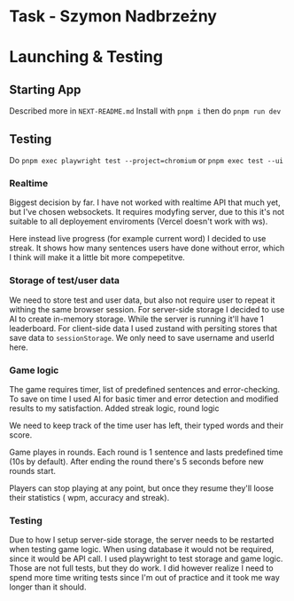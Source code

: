 # Task - Szymon Nadbrzeżny

# Launching & Testing
## Starting App
  Described more in `NEXT-README.md`
  Install with `pnpm i` then do `pnpm run dev`

## Testing
  Do `pnpm exec playwright test --project=chromium` or `pnpm exec test --ui`

### Realtime
Biggest decision by far. I have not worked with realtime API that much yet, but I've chosen websockets. It requires modyfing server, due to this it's not suitable to all deployement enviroments (Vercel doesn't work with ws).

Here instead live progress (for example current word) I decided to use streak. It shows how many sentences users have done without error, which I think will make it a little bit more compepetitve.

### Storage of test/user data
We need to store test and user data, but also not require user to repeat it withing the same browser session.
For server-side storage I decided to use AI to create in-memory storage. While the server is running it'll have 1 leaderboard.
For client-side data I used zustand with persiting stores that save data to `sessionStorage`. We only need to save username and userId here.

### Game logic
The game requires timer, list of predefined sentences and error-checking.
To save on time I used AI for basic timer and error detection and modified results to my satisfaction. Added streak logic, round logic 

We need to keep track of the time user has left, their typed words and their score.

Game playes in rounds. Each round is 1 sentence and lasts predefined time (10s by default). After ending the round there's 5 seconds before new rounds start.

Players can stop playing at any point, but once they resume they'll loose their statistics ( wpm, accuracy and streak).

### Testing
Due to how I setup server-side storage, the server needs to be restarted when testing game logic. When using database it would not be required, since it would be API call.
I used playwright to test storage and game logic.
Those are not full tests, but they do work. I did however realize I need to spend more time writing tests since I'm out of practice and it took me way longer than it should.